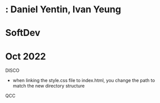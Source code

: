 # <div ID="success"></div>: Daniel Yentin, Ivan Yeung
# SoftDev
# Oct 2022

DISCO
* when linking the style.css file to index.html, you change the path to match the new directory structure 


QCC

